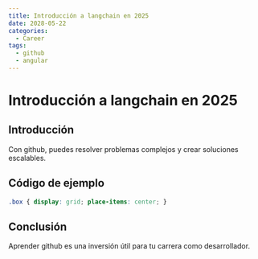 ```yaml
---
title: Introducción a langchain en 2025
date: 2028-05-22
categories:
  - Career
tags:
  - github
  - angular
---
```


# Introducción a langchain en 2025

## Introducción

Con github, puedes resolver problemas complejos y crear soluciones escalables.

## Código de ejemplo

```css
.box { display: grid; place-items: center; }
```

## Conclusión

Aprender github es una inversión útil para tu carrera como desarrollador.